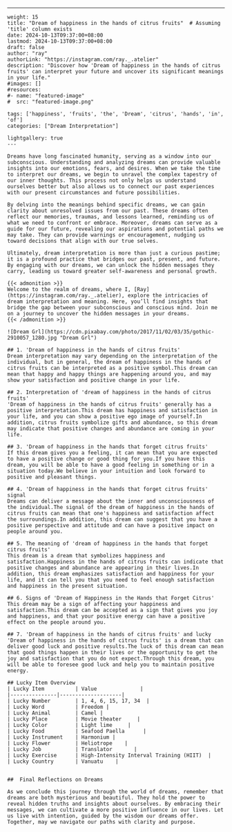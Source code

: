 ---
    weight: 15
    title: "Dream of happiness in the hands of citrus fruits"  # Assuming 'title' column exists
    date: 2024-10-13T09:37:00+08:00
    lastmod: 2024-10-13T09:37:00+08:00
    draft: false
    author: "ray"
    authorLink: "https://instagram.com/ray._.atelier"
    description: "Discover how 'Dream of happiness in the hands of citrus fruits' can interpret your future and uncover its significant meanings in your life."
    #images: []
    #resources:
    #- name: "featured-image"
    #  src: "featured-image.png"
    
    tags: ['happiness', 'fruits', 'the', 'Dream', 'citrus', 'hands', 'in', 'of']
    categories: ["Dream Interpretation"]
    
    lightgallery: true
    ---
    
    Dreams have long fascinated humanity, serving as a window into our subconscious. Understanding and analyzing dreams can provide valuable insights into our emotions, fears, and desires. When we take the time to interpret our dreams, we begin to unravel the complex tapestry of our inner thoughts. This process not only helps us understand ourselves better but also allows us to connect our past experiences with our present circumstances and future possibilities.
    
    By delving into the meanings behind specific dreams, we can gain clarity about unresolved issues from our past. These dreams often reflect our memories, traumas, and lessons learned, reminding us of what we need to confront or embrace. Moreover, dreams can serve as a guide for our future, revealing our aspirations and potential paths we may take. They can provide warnings or encouragement, nudging us toward decisions that align with our true selves.
    
    Ultimately, dream interpretation is more than just a curious pastime; it is a profound practice that bridges our past, present, and future. By engaging with our dreams, we can unlock the hidden messages they carry, leading us toward greater self-awareness and personal growth.
    
    {{< admonition >}}
    Welcome to the realm of dreams, where I, [Ray](https://instagram.com/ray._.atelier), explore the intricacies of dream interpretation and meaning. Here, you’ll find insights that bridge the gap between your subconscious and conscious mind. Join me on a journey to uncover the hidden messages in your dreams.
    {{< /admonition >}}
    
    ![Dream Grl](https://cdn.pixabay.com/photo/2017/11/02/03/35/gothic-2910057_1280.jpg "Dream Grl")
    
    ## 1. 'Dream of happiness in the hands of citrus fruits'
    Dream interpretation may vary depending on the interpretation of the individual, but in general, the dream of happiness in the hands of citrus fruits can be interpreted as a positive symbol.This dream can mean that happy and happy things are happening around you, and may show your satisfaction and positive change in your life.
    
    ## 2. Interpretation of 'dream of happiness in the hands of citrus fruits'
    'Dream of happiness in the hands of citrus fruits' generally has a positive interpretation.This dream has happiness and satisfaction in your life, and you can show a positive ego image of yourself.In addition, citrus fruits symbolize gifts and abundance, so this dream may indicate that positive changes and abundance are coming in your life.
    
    ## 3. 'Dream of happiness in the hands that forget citrus fruits'
    If this dream gives you a feeling, it can mean that you are expected to have a positive change or good thing for you.If you have this dream, you will be able to have a good feeling in something or in a situation today.We believe in your intuition and look forward to positive and pleasant things.
    
    ## 4. 'Dream of happiness in the hands that forget citrus fruits' signal
    Dreams can deliver a message about the inner and unconsciousness of the individual.The signal of the dream of happiness in the hands of citrus fruits can mean that one's happiness and satisfaction affect the surroundings.In addition, this dream can suggest that you have a positive perspective and attitude and can have a positive impact on people around you.
    
    ## 5. The meaning of 'dream of happiness in the hands that forget citrus fruits'
    This dream is a dream that symbolizes happiness and satisfaction.Happiness in the hands of citrus fruits can indicate that positive changes and abundance are appearing in their lives.In addition, this dream emphasizes satisfaction and happiness for your life, and it can tell you that you need to feel enough satisfaction and happiness in the present situation.
    
    ## 6. Signs of 'Dream of Happiness in the Hands that Forget Citrus'
    This dream may be a sign of affecting your happiness and satisfaction.This dream can be accepted as a sign that gives you joy and happiness, and that your positive energy can have a positive effect on the people around you.
    
    ## 7. 'Dream of happiness in the hands of citrus fruits' and lucky
    'Dream of happiness in the hands of citrus fruits' is a dream that can deliver good luck and positive results.The luck of this dream can mean that good things happen in their lives or the opportunity to get the joy and satisfaction that you do not expect.Through this dream, you will be able to foresee good luck and help you to maintain positive energy.
    
    ## Lucky Item Overview
    | Lucky Item          | Value              |
    |---------------|--------------------|
    | Lucky Number        | 1, 4, 6, 15, 17, 34  |
    | Lucky Word          | Freedom |
    | Lucky Animal        | Camel |
    | Lucky Place         | Movie theater     |
    | Lucky Color         | Light lime     |
    | Lucky Food          | Seafood Paella      |
    | Lucky Instrument    | Harmonium |
    | Lucky Flower        | Heliotrope    |
    | Lucky Job           | Translator       |
    | Lucky Exercise      | High-Intensity Interval Training (HIIT)  |
    | Lucky Country       | Vanuatu    |
    
    
    ##  Final Reflections on Dreams
    
    As we conclude this journey through the world of dreams, remember that dreams are both mysterious and beautiful. They hold the power to reveal hidden truths and insights about ourselves. By embracing their messages, we can cultivate a more positive influence in our lives. Let us live with intention, guided by the wisdom our dreams offer. Together, may we navigate our paths with clarity and purpose.
    